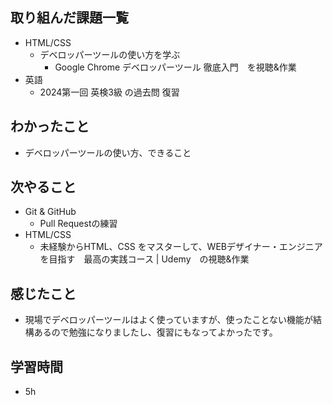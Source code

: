 ## 取り組んだ課題一覧
- HTML/CSS
  - デベロッパーツールの使い方を学ぶ
    - Google Chrome デベロッパーツール 徹底入門　を視聴&作業
- 英語
  - 2024第一回 英検3級 の過去問 復習
## わかったこと
- デベロッパーツールの使い方、できること
## 次やること
- Git & GitHub
  - Pull Requestの練習
- HTML/CSS
  - 未経験からHTML、CSS をマスターして、WEBデザイナー・エンジニアを目指す　最高の実践コース | Udemy　の視聴&作業
## 感じたこと
- 現場でデベロッパーツールはよく使っていますが、使ったことない機能が結構あるので勉強になりましたし、復習にもなってよかったです。
## 学習時間
- 5h